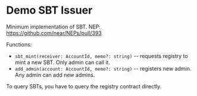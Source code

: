 # Demo SBT Issuer

Minimum implementation of SBT.
NEP: https://github.com/near/NEPs/pull/393

Functions:

- `sbt_mint(receiver: AccountId, memo?: string)` -- requests registry to mint a new SBT. Only admin can call it.
- `add_admin(account: AccountId, memo?: string)` -- registers new admin. Any admin can add new admins.

To query SBTs, you have to query the registry contract directly.
